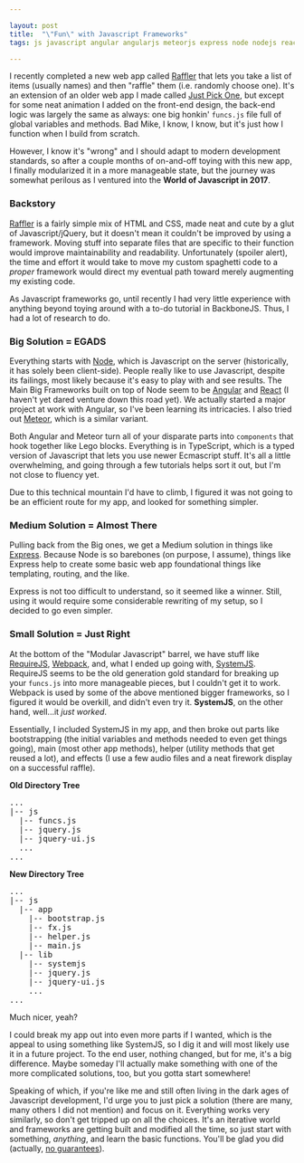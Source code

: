 ```yaml
---

layout: post
title:  "\"Fun\" with Javascript Frameworks"
tags: js javascript angular angularjs meteorjs express node nodejs reactjs framework systemjs webpack requirejs raffler typescript

---
```


I recently completed a new web app called [Raffler](http://raffler.codana.me) that lets you take a list of items (usually names) and then "raffle" them (i.e. randomly choose one). It's an extension of an older web app I made called [Just Pick One](http://jpo.codana.me), but except for some neat animation I added on the front-end design, the back-end logic was largely the same as always: one big honkin' `funcs.js` file full of global variables and methods. Bad Mike, I know, I know, but it's just how I function when I build from scratch.

However, I know it's "wrong" and I should adapt to modern development standards, so after a couple months of on-and-off toying with this new app, I finally modularized it in a more manageable state, but the journey was somewhat perilous as I ventured into the **World of Javascript in 2017**.

<!--more-->

### Backstory
[Raffler](http://raffler.codana.me) is a fairly simple mix of HTML and CSS, made neat and cute by a glut of Javascript/jQuery, but it doesn't mean it couldn't be improved by using a framework. Moving stuff into separate files that are specific to their function would improve maintainability and readability. Unfortunately (spoiler alert), the time and effort it would take to move my custom spaghetti code to a *proper* framework would direct my eventual path toward merely augmenting my existing code.

As Javascript frameworks go, until recently I had very little experience with anything beyond toying around with a to-do tutorial in BackboneJS. Thus, I had a lot of research to do.

### Big Solution = EGADS
Everything starts with [Node](https://nodejs.org), which is Javascript on the server (historically, it has solely been client-side). People really like to use Javascript, despite its failings, most likely because it's easy to play with and see results. The Main Big Frameworks built on top of Node seem to be [Angular](http://angular.io) and [React](https://facebook.github.io/react/) (I haven't yet dared venture down this road yet). We actually started a major project at work with Angular, so I've been learning its intricacies. I also tried out [Meteor](http://meteor.com), which is a similar variant.

Both Angular and Meteor turn all of your disparate parts into `components` that hook together like Lego blocks. Everything is in TypeScript, which is a typed version of Javascript that lets you use newer Ecmascript stuff. It's all a little overwhelming, and going through a few tutorials helps sort it out, but I'm not close to fluency yet.

Due to this technical mountain I'd have to climb, I figured it was not going to be an efficient route for my app, and looked for something simpler.

### Medium Solution = Almost There
Pulling back from the Big ones, we get a Medium solution in things like [Express](https://expressjs.com). Because Node is so barebones (on purpose, I assume), things like Express help to create some basic web app foundational things like templating, routing, and the like.

Express is not too difficult to understand, so it seemed like a winner. Still, using it would require some considerable rewriting of my setup, so I decided to go even simpler.

### Small Solution = Just Right
At the bottom of the "Modular Javascript" barrel, we have stuff like [RequireJS](http://requirejs.org), [Webpack](http://webpack.github.io), and, what I ended up going with, [SystemJS](https://github.com/systemjs/systemjs). RequireJS seems to be the old generation gold standard for breaking up your `funcs.js` into more manageable pieces, but I couldn't get it to work. Webpack is used by some of the above mentioned bigger frameworks, so I figured it would be overkill, and didn't even try it. **SystemJS**, on the other hand, well...it *just worked*.

Essentially, I included SystemJS in my app, and then broke out parts like bootstrapping (the initial variables and methods needed to even get things going), main (most other app methods), helper (utility methods that get reused a lot), and effects (I use a few audio files and a neat firework display on a successful raffle).

**Old Directory Tree**
<pre>
...
|-- js
  |-- funcs.js
  |-- jquery.js
  |-- jquery-ui.js
  ...
...
</pre>
**New Directory Tree**
<pre>
...
|-- js
  |-- app
    |-- bootstrap.js
    |-- fx.js
    |-- helper.js
    |-- main.js
  |-- lib
    |-- systemjs
    |-- jquery.js
    |-- jquery-ui.js
    ...
...
</pre>
Much nicer, yeah?

I could break my app out into even more parts if I wanted, which is the appeal to using something like SystemJS, so I dig it and will most likely use it in a future project. To the end user, nothing changed, but for me, it's a big difference. Maybe someday I'll actually make something with one of the more complicated solutions, too, but you gotta start somewhere!

Speaking of which, if you're like me and still often living in the dark ages of Javascript development, I'd urge you to just pick a solution (there are many, many others I did not mention) and focus on it. Everything works very similarly, so don't get tripped up on all the choices. It's an iterative world and frameworks are getting built and modified all the time, so just start with something, *anything*, and learn the basic functions. You'll be glad you did (actually, [no guarantees](https://hackernoon.com/how-it-feels-to-learn-javascript-in-2016-d3a717dd577f)).
